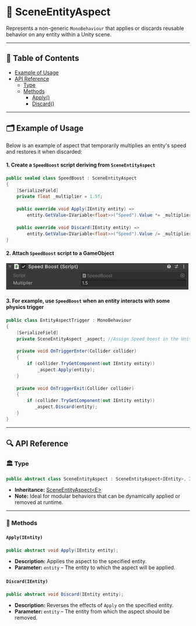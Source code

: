 # 🧩 SceneEntityAspect

Represents a non-generic `MonoBehaviour` that applies or discards reusable behavior on
any entity within a Unity scene.

---

## 📑 Table of Contents

- [Example of Usage](#-example-of-usage)
- [API Reference](#-api-reference)
    - [Type](#-type)
    - [Methods](#-methods)
        - [Apply()](#applyientity)
        - [Discard()](#discardientity)

---

## 🗂 Example of Usage

Below is an example of aspect that temporarily multiplies an entity's speed and restores it when discarded:

#### 1. Create a `SpeedBoost` script deriving from `SceneEntityAspect`

```csharp
public sealed class SpeedBoost : SceneEntityAspect
{
    [SerializeField]
    private float _multiplier = 1.5f;

    public override void Apply(IEntity entity) =>
        entity.GetValue<IVariable<float>>("Speed").Value *= _multiplier;

    public override void Discard(IEntity entity) => 
        entity.GetValue<IVariable<float>>("Speed").Value /= _multiplier;
}
```

#### 2. Attach `SpeedBoost` script to a GameObject

<img width="500" height="" alt="изображение" src="../../Images/SpeedBoost.png" />

#### 3. For example, use `SpeedBoost` when an entity interacts with some physics trigger

```csharp
public class EntityAspectTrigger : MonoBehaviour
{
    [SerializeField]
    private SceneEntityAspect _aspect; //Assign Speed boost in the Unity Inspector
    
    private void OnTriggerEnter(Collider collider)
    {
        if (collider.TryGetComponent(out IEntity entity))
            _aspect.Apply(entity);
    }  
    
    private void OnTriggerExit(Collider collider)
    {
        if (collider.TryGetComponent(out IEntity entity))
           _aspect.Discard(entity);
    }
}
```

---

## 🔍 API Reference

### 🏛️ Type

```csharp
public abstract class SceneEntityAspect : SceneEntityAspect<IEntity>, IEntityAspect
```

- **Inheritance:** [SceneEntityAspect&lt;E&gt;](SceneEntityAspect%601.md)
- **Note:** Ideal for modular behaviors that can be dynamically applied or removed at runtime.

---

### 🏹 Methods

#### `Apply(IEntity)`

```csharp
public abstract void Apply(IEntity entity);
```

- **Description:** Applies the aspect to the specified entity.
- **Parameter:** `entity` – The entity to which the aspect will be applied.

#### `Discard(IEntity)`

```csharp
public abstract void Discard(IEntity entity);
```

- **Description:** Reverses the effects of `Apply` on the specified entity.
- **Parameter:** `entity` – The entity from which the aspect should be removed.